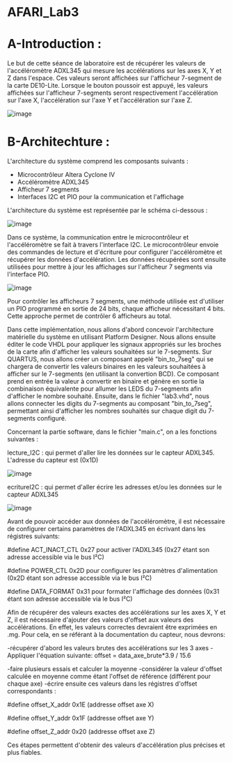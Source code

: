 # AFARI_Lab3

# A-Introduction :

Le but de cette séance de laboratoire est de récupérer les valeurs de l'accéléromètre ADXL345 qui mesure les accélérations sur les axes X, Y et Z dans l'espace. Ces valeurs seront affichées sur l'afficheur 7-segment de la carte DE10-Lite. Lorsque le bouton poussoir est appuyé, les valeurs affichées sur l'afficheur 7-segments seront respectivement l'accélération sur l'axe X, l'accélération sur l'axe Y et l'accélération sur l'axe Z.

![image](https://user-images.githubusercontent.com/121948245/213670538-dca6e627-c7ad-40e1-aa34-d5a9ee76c351.png)

# B-Architechture :

L'architecture du système comprend les composants suivants :

- Microcontrôleur Altera Cyclone IV
- Accéléromètre ADXL345
- Afficheur 7 segments
- Interfaces I2C et PIO pour la communication et l'affichage

L'architecture du système est représentée par le schéma ci-dessous :

![image](https://user-images.githubusercontent.com/121948245/213670611-3511e8fd-874e-4072-91b2-124336ad57b7.png)

Dans ce système, la communication entre le microcontrôleur et l'accéléromètre se fait à travers l'interface I2C. Le microcontrôleur envoie des commandes de lecture et d'écriture pour configurer l'accéléromètre et récupérer les données d'accélération. Les données récupérées sont ensuite utilisées pour mettre à jour les affichages sur l'afficheur 7 segments via l'interface PIO.

![image](https://user-images.githubusercontent.com/121948245/213673064-764ef6c2-6264-4014-930e-96c581a78694.png)

Pour contrôler les afficheurs 7 segments, une méthode utilisée est d'utiliser un PIO programmé en sortie de 24 bits, chaque afficheur nécessitant 4 bits. Cette approche permet de contrôler 6 afficheurs au total.

Dans cette implémentation, nous allons d'abord concevoir l'architecture matérielle du système en utilisant Platform Designer. Nous allons ensuite éditer le code VHDL pour appliquer les signaux appropriés sur les broches de la carte afin d'afficher les valeurs souhaitées sur le 7-segments. Sur QUARTUS, nous allons créer un composant appelé "bin_to_7seg" qui se chargera de convertir les valeurs binaires en les valeurs souhaitées à afficher sur le 7-segments (en utilisant la convertion BCD). Ce composant prend en entrée la valeur à convertir en binaire et génère en sortie la combinaison équivalente pour allumer les LEDS du 7-segments afin d'afficher le nombre souhaité. Ensuite, dans le fichier "lab3.vhd", nous allons connecter les digits du 7-segments au composant "bin_to_7seg", permettant ainsi d'afficher les nombres souhaités sur chaque digit du 7-segments configuré. 

Concernant la partie software, dans le fichier "main.c", on a les fonctions suivantes :

lecture_I2C : qui permet d'aller lire les données sur le capteur ADXL345. L'adresse du capteur est (0x1D)

![image](https://user-images.githubusercontent.com/121948245/213673720-8a657793-ccfb-43ef-97dc-7c83627caffe.png)

ecritureI2C : qui permet d'aller écrire les adresses et/ou les données sur le capteur ADXL345

![image](https://user-images.githubusercontent.com/121948245/213673771-9343993a-b882-4145-a034-7767e022ab34.png)

Avant de pouvoir accéder aux données de l'accéléromètre, il est nécessaire de configurer certains paramètres de l'ADXL345 en écrivant dans les régistres suivants:

#define ACT_INACT_CTL 0x27 pour activer l'ADXL345 (0x27 étant son adresse accessible via le bus I²C)

#define POWER_CTL 0x2D pour configurer les paramètres d'alimentation (0x2D étant son adresse accessible via le bus I²C)

#define DATA_FORMAT 0x31 pour formater l'affichage des données (0x31 étant son adresse accessible via le bus I²C)

Afin de récupérer des valeurs exactes des accélérations sur les axes X, Y et Z, il est nécessaire d'ajouter des valeurs d'offset aux valeurs des accélérations. En effet, les valeurs correctes devraient être exprimées en .mg. Pour cela, en se référant à la documentation du capteur, nous devrons:

-récupérer d'abord les valeurs brutes des accélérations sur les 3 axes
-Appliquer l'équation suivante:
offset = data_axe_brute*3.9 / 15.6

-faire plusieurs essais et calculer la moyenne
-considérer la valeur d'offset calculée en moyenne comme étant l'offset de référence (différent pour chaque axe)
-écrire ensuite ces valeurs dans les régistres d'offset correspondants :

#define offset_X_addr 0x1E (addresse offset axe X)

#define offset_Y_addr 0x1F (addresse offset axe Y)

#define offset_Z_addr 0x20 (addresse offset axe Z)

Ces étapes permettent d'obtenir des valeurs d'accélération plus précises et plus fiables.

